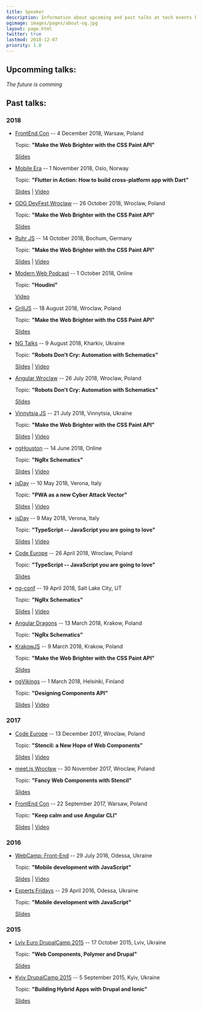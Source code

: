 ```yaml
---
title: Speaker
description: Information about upcoming and past talks at tech events by Vitalii Bobrov.
ogimage: images/pages/about-og.jpg
layout: page.html
twitter: true
lastmod: 2018-12-07
priority: 1.0
---
```

## Upcomming talks:

*The future is comming*

## Past talks:

### 2018

- [FrontEnd Con](https://frontend-con.io/) -- 4 December 2018, Warsaw, Poland

  Topic: **"Make the Web Brighter with the CSS Paint API"**

  [Slides](https://speakerdeck.com/bobrov1989/make-the-web-brighter-with-the-css-paint-api-1c99ed50-7d7d-43b4-bc1e-7f41684274ed)

- [Mobile Era](https://mobileera.rocks/) -- 1 November 2018, Oslo, Norway

  Topic: **"Flutter in Action: How to build cross-platform app with Dart"**

  [Slides](https://speakerdeck.com/bobrov1989/flutter-in-action-how-to-build-cross-platform-app-with-dart) | [Video](https://vimeo.com/299402789)

- [GDG DevFest Wroclaw](https://wroclaw.devfest.pl/) -- 26 October 2018, Wroclaw, Poland

  Topic: **"Make the Web Brighter with the CSS Paint API"**

  [Slides](https://speakerdeck.com/bobrov1989/make-the-web-brighter-with-the-css-paint-api-1c99ed50-7d7d-43b4-bc1e-7f41684274ed)

- [Ruhr JS](https://ruhrjs.de/) -- 14 October 2018, Bochum, Germany

  Topic: **"Make the Web Brighter with the CSS Paint API"**

  [Slides](https://speakerdeck.com/bobrov1989/make-the-web-brighter-with-the-css-paint-api) | [Video](https://youtu.be/yPP6YCuJ29w)

- [Modern Web Podcast](https://www.thisdot.co/modern-web) -- 1 October 2018, Online

  Topic: **"Houdini"**

  [Video](https://youtu.be/QbHJIybbPLM)

- [GrillJS](http://grilljs.com/) -- 18 August 2018, Wroclaw, Poland

  Topic: **"Make the Web Brighter with the CSS Paint API"**

  [Slides](https://speakerdeck.com/bobrov1989/make-the-web-brighter-with-the-css-paint-api-1)

- [NG Talks](https://ngtalks.io/) -- 9 August 2018, Kharkiv, Ukraine

  Topic: **"Robots Don't Cry: Automation with Schematics"**

  [Slides](https://speakerdeck.com/bobrov1989/robots-dont-cry-automation-with-schematics) | [Video](https://youtu.be/vif2u6A7aeo)

- [Angular Wroclaw](https://www.meetup.com/AngularJS-Wroc%C5%82aw/events/252571459/) -- 26 July 2018, Wroclaw, Poland

  Topic: **"Robots Don't Cry: Automation with Schematics"**

  [Slides](https://speakerdeck.com/bobrov1989/robots-dont-cry-automation-with-schematics)

- [Vinnytsia JS](http://vinnytsiajs.org/) -- 21 July 2018, Vinnytsia, Ukraine

  Topic: **"Make the Web Brighter with the CSS Paint API"**

  [Slides](https://speakerdeck.com/bobrov1989/make-the-web-brighter-with-the-css-paint-api) | [Video](https://youtu.be/Gfq5Ut3r6Bw)

- [ngHouston](https://www.meetup.com/ngHouston/) -- 14 June 2018, Online

  Topic: **"NgRx Schematics"**

  [Slides](https://speakerdeck.com/bobrov1989/ngrx-schematics-1) | [Video](https://youtu.be/qyymWyiZYNY)

- [jsDay](https://2018.jsday.it/) -- 10 May 2018, Verona, Italy

  Topic: **"PWA as a new Cyber Attack Vector"**

  [Slides](https://speakerdeck.com/bobrov1989/pwa-as-a-new-cyber-attack-vector) | [Video](https://youtu.be/JGKyPVu9abo)

- [jsDay](https://2018.jsday.it/) -- 9 May 2018, Verona, Italy

  Topic: **"TypeScript -- JavaScript you are going to love"**

  [Slides](https://speakerdeck.com/bobrov1989/typescript-javascript-you-are-gonna-to-love-1) | [Video](https://youtu.be/VGAyA8eQ3o0)

- [Code Europe](https://www.codeeurope.pl) -- 26 April 2018, Wroclaw, Poland

  Topic: **"TypeScript -- JavaScript you are going to love"**

  [Slides](https://speakerdeck.com/bobrov1989/typescript-javascript-you-are-gonna-to-love)

- [ng-conf](https://www.ng-conf.org) -- 19 April 2018, Salt Lake City, UT

  Topic: **"NgRx Schematics"**

  [Slides](https://speakerdeck.com/bobrov1989/ngrx-schematics) | [Video](https://youtu.be/q3UcqG72Zl4)

- [Angular Dragons](https://www.meetup.com/Angular-Dragons/events/247151777/) -- 13 March 2018, Krakow, Poland

  Topic: **"NgRx Schematics"**

- [KrakowJS](http://conf.krakowjs.pl/) -- 9 March 2018, Krakow, Poland

  Topic: **"Make the Web Brighter with the CSS Paint API"**

  [Slides](http://slides.com/vitaliybobrov/krakowjs-css-paint-api)

- [ngVikings](https://2018.ngvikings.org/) -- 1 March 2018, Helsinki, Finland

  Topic: **"Designing Components API"**

  [Slides](https://speakerdeck.com/bobrov1989/designing-component-api) | [Video](https://youtu.be/hpDQeTIbrRE)

### 2017

- [Code Europe](https://2017autumn.codeeurope.pl/en) -- 13 December 2017, Wroclaw, Poland

  Topic: **"Stencil: a New Hope of Web Components"**

  [Slides](https://speakerdeck.com/bobrov1989/stencil-a-new-hope-of-web-components) | [Video](https://youtu.be/XJ_DPukLJRI)

- [meet.js Wrocław](https://www.meetup.com/meet-js-wroclaw/events/238619875/) -- 30 November 2017, Wroclaw, Poland

  Topic: **"Fancy Web Components with Stencil"**

  [Slides](https://speakerdeck.com/bobrov1989/fancy-web-components-with-stencil)

- [FrontEnd Con](http://frontend-con.io/) -- 22 September 2017, Warsaw, Poland

  Topic: **"Keep calm and use Angular CLI"**

  [Slides](https://docs.google.com/presentation/d/163227i-G20qaMdr1e74dzOqLv0jQU40nAzUWyLCK6AU/edit?usp=sharing) | [Video](https://youtu.be/iUFaduAeplU)


### 2016

- [WebCamp: Front-End](http://webcamp.in.ua/2016/) -- 29 July 2016, Odessa, Ukraine

  Topic: **"Mobile development with JavaScript"**

  [Slides](https://docs.google.com/presentation/d/15_dfnWqU-bpWUVb0ISP_CDg0fgdQWrDjnVsd5jfiGdA/edit?usp=sharing) | [Video](https://youtu.be/6AKG7goUqDQ)

- [Experts Fridays](http://expertfridays.com/) -- 29 April 2016, Odessa, Ukraine

  Topic: **"Mobile development with JavaScript"**

  [Slides](https://docs.google.com/presentation/d/1NQkPvKJn_aVm3QH5X6AGUZpBua25fBlYbPXm2Mhau8o/edit?usp=sharing)

### 2015

- [Lviv Euro DrupalCamp 2015](http://lviv2015.drupal.ua/) -- 17 October 2015, Lviv, Ukraine

  Topic: **"Web Components, Polymer and Drupal"**

  [Slides](https://docs.google.com/presentation/d/1pyzEy60eYgdmtaX7JlEPFHHcsF2IwYyE6pZT05qbDfE/edit?usp=sharing)

- [Kyiv DrupalCamp 2015](http://camp15.drupal.ua/) -- 5 September 2015, Kyiv, Ukraine

  Topic: **"Building Hybrid Apps with Drupal and Ionic"**

  [Slides](https://docs.google.com/presentation/d/193IXo4MN1qNJ9DixMxmNmZjuW0FyFi-BEck0hB0xlBk/edit?usp=sharing)
